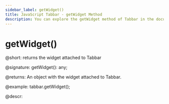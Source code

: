```yaml
---
sidebar_label: getWidget()
title: JavaScript Tabbar - getWidget Method 
description: You can explore the getWidget method of Tabbar in the documentation of the DHTMLX JavaScript UI library. Browse developer guides and API reference, try out code examples and live demos, and download a free 30-day evaluation version of DHTMLX Suite.
---
```


# getWidget()

@short: returns the widget attached to Tabbar

@signature: getWidget(): any;

@returns:
An object with the widget attached to Tabbar.

@example:
tabbar.getWidget();

@descr:
